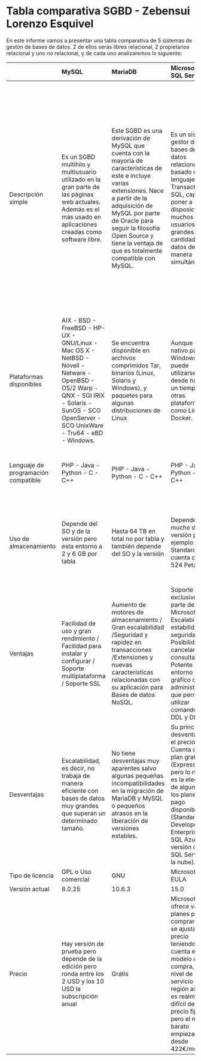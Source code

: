 # Tabla comparativa SGBD - Zebensui Lorenzo Esquivel

En este informe vamos a presentar una tabla comparativa de 5 sistemas de gestón de bases de datos. 2 de ellos serás libres relacional, 2 propietarios relacional y uno no relacional, y de cada uno analizaremos lo siguiente:

|| MySQL  |  MariaDB | Microsoft SQL Server | Oracle | MongoDB |
| :------------- | :------------- |  :------------- |  :------------- |  :------------- |  :------------- |
| Descripción simple | Es un SGBD multihilo y multiusuario utilizado en la gran parte de las páginas web actuales. Además es el más usado en aplicaciones creadas como software libre.       | Este SGBD es una derivación de MySQL que cuenta con la mayoría de características de este e incluye varias extensiones. Nace a partir de la adquisición de MySQL por parte de Oracle para seguir la filosofía Open Source y tiene la ventaja de que es totalmente compatible con MySQL. | Es un sistema gestor de bases de datos relacionales basado en el lenguaje Transact-SQL, capaz de poner a disposición de muchos usuarios grandes cantidades de datos de manera simultánea. | Tradicionamente, Oracle ha sido el SGBD por excelencia para el mundo empresarial, considerado siempre como el más completo y robusto | Estamos ante el Sistema Gestor de Bases de Datos no relacionales (SGBD NoSQL) más popular y utilizado actualmente. MongoDB es un SBGD NoSQL orientado a ficheros que almacena la información en estructuras BSON con un esquema dinámico que permite su facilidad de integración. Empresas como Google, Facebook, eBay, Cisco o Adobe utilizan MongoDB como Sistema Gestor de Bases de datos.
| Plataformas disponibles | AIX - BSD - FreeBSD - HP-UX - GNU/Linux - Mac OS X - NetBSD - Novell -Netware - OpenBSD - OS/2 Warp - QNX - SGI IRIX - Solaris - SunOS - SCO OpenServer - SCO UnixWare - Tru64 - eBD - Windows.      | Se encuentra disponible en archivos comprimidos Tar, binarios (Linux, Solaris y Windows), y paquetes para algunas distribuciones de Linux | Aunque es nativo para Windows puede utilizarse desde hace ya un tiempo en otras plataformas como Linux o Docker. | Windows y GNU/Linux | Windows, GNU/Linux, OS X y Solaris
| Lenguaje de programación compatible | PHP - Java - Python - C - C++    | PHP - Java - Python - C - C++ | PHP - Java - Python - C - C++ | SQL - JSON - XML - PL/SQL - Java - C/C++ | C - C++ - C# / .NET - Java - Node.js - Perl - PHP - Python - Ruby - Scala - Delphi - C++ Builder
| Uso de almacenamiento | Depende del SO y de la versión pero esta entorno a 2 y 6 GB por tabla      | Hasta 64 TB en total no por tabla y también depende del SO y la versión | Depende mucho de la versión por ejemplo la Standard cuenta con 524 PetaByte | En las mejores versiones alcanza hasta 96TB | En sistema de 32bits la capacidad máxima es de 2Gb y en sistemas de 64bits prácticamente no hay capacidad máxima.
| Ventajas | Facilidad de uso y gran rendimiento / Facilidad para instalar y configurar / Soporte multiplataforma / Soporte SSL    | Aumento de motores de almacenamiento / Gran escalabilidad /Seguridad y rapidez en transacciones /Extensiones y nuevas características relacionadas con su aplicación para Bases de datos NoSQL. | Soporte exclusivo por parte de Microsoft. / Escalabilidad, estabilidad y seguridad. / Posibilidad de cancelar consultas. / Potente entorno gráfico de administración que permite utilizar comandos DDL y DML. | Soporte de transacciones / Estabilidad / Escalabilidad / Multiplataforma. | Indexación y replicación/ Balanceo de carga /Almacenamiento en ficheros / Consultas ad hoc / Escalabilidad horizontal /Open Source
| Desventajas | Escalabilidad, es decir, no trabaja de manera eficiente con bases de datos muy grandes que superan un determinado tamaño.       | No tiene desventajas muy aparentes salvo algunas pequeñas incompatibilidades en la migración de MariaDB y MySQL o pequeños atrasos en la liberación de versiones estables. | Su principal desventaja es el precio. Cuenta con un plan gratuito (Express) pero lo normal es la elección de alguno de los planes de pago disponibles (Standard, Developer, Enterprise o SQL Azure, la versión de SQL Server en la nube). | La principal desventaja, al igual que SQL Server, es el coste del software ya que, aunque cuenta con una versión gratuita (Express Edition o XE), sus principales opciones son de pago. | Como desventaja principal, MongoDB no es un SGBD adecuado para realizar transacciones complejas.
| Tipo de licencia | GPL o Uso comercial    | GNU | Microsoft EULA | Oracle OMA, OLSA | GNU AGPL
| Versión actual | 8.0.25      | 10.6.3 | 15.0 | 19c | 4.0.8
| Precio | Hay versión de prueba pero depende de la edición pero ronda entre los 2 USD y los 10 USD la subscripción anual       | Grátis | Microsoft nos ofrece varios planes para comprar que se ajustan tu precio teniendo en cuenta el modelo de compra, el nivel de servicio y el la región así que es realmente difícil decir un precio fijo pero el más barato empieza desde 422€/mes |En este caso también hay muchas versiones pero el precio estandar comienza en 80USD/mes | Grátis.

